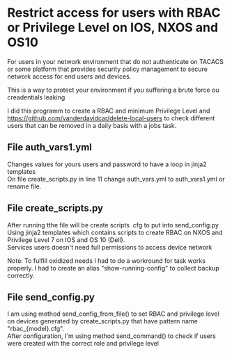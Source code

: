 # Restrict access for users with RBAC or Privilege Level on IOS, NXOS and OS10

For users in your network environment that do not authenticate on TACACS or some platform that provides security policy management to secure network access for end users and devices.

This is a way to protect your environment if you suffering a brute force ou creadentials leaking

I did this programm to create a RBAC and minimum Privilege Level and <https://github.com/vanderdavidcar/delete-local-users> to check different users that can be removed in a daily basis with a jobs task.

## File auth_vars1.yml

Changes values for yours users and password to have a loop in jinja2 templates</br>
On file create_scripts.py in line 11 change auth_vars.yml to auth_vars1.yml or rename file.

## File create_scripts.py

After running tthe file will be create scripts .cfg to put into send_config.py
Using jinja2 templates which contains scripts to create RBAC on NXOS and Privilege Level 7 on IOS and OS 10 (Dell).</br>
Services users doesn't need full permissions to access device network

Note:
To fulfill oxidized needs I had to do a workround for task works properly. I had to create an alias "show-running-config" to collect backup correctly.

## File send_config.py

I am using method send_config_from_file() to set RBAC and privilege level on devices generated by create_scripts.py that have pattern name "rbac_{model}.cfg".</br>
After configuration, I'm using method send_command() to check if users were created with the correct role and privilege level
